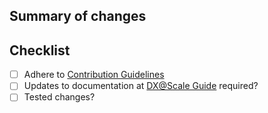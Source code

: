 ## Summary of changes



## Checklist
- [ ] Adhere to [Contribution Guidelines](https://docs.dxatscale.io/about-us/contributing-to-dx-scale)
- [ ] Updates to documentation at [DX@Scale Guide](https://github.com/dxatscale/dxatscale-guide) required?
- [ ] Tested changes? 
